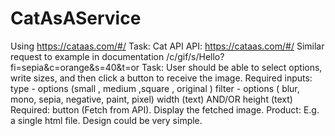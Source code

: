 # CatAsAService
Using https://cataas.com/#/
Task: Cat API
API: https://cataas.com/#/
Similar request to example in documentation /c/gif/s/Hello?fi=sepia&c=orange&s=40&t=or
Task:
User should be able to select options, write sizes, and then click a button to receive the image.
Required inputs:
type - options (small , medium ,square , original )
filter - options ( blur, mono, sepia, negative, paint, pixel)
width (text) AND/OR height (text)
Required: button (Fetch from API).
Display the fetched image.
Product: E.g. a single html file.
Design could be very simple.

